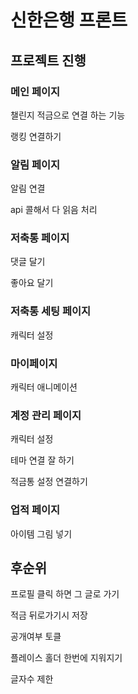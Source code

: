 # 신한은행 프론트

## 프로젝트 진행


### 메인 페이지
챌린지 적금으로 연결 하는 기능

랭킹 연결하기

### 알림 페이지
알림 연결

api 콜해서 다 읽음 처리

### 저축통 페이지
댓글 달기

좋아요 달기

### 저축통 세팅 페이지
캐릭터 설정

### 마이페이지
캐릭터 애니메이션

### 계정 관리 페이지
캐릭터 설정

테마 연결 잘 하기

적금통 설정 연결하기

### 업적 페이지
아이템 그림 넣기

## 후순위
프로필 클릭 하면 그 글로 가기

적금 뒤로가기시 저장

공개여부 토클

플레이스 홀더 한번에 지워지기

글자수 제한